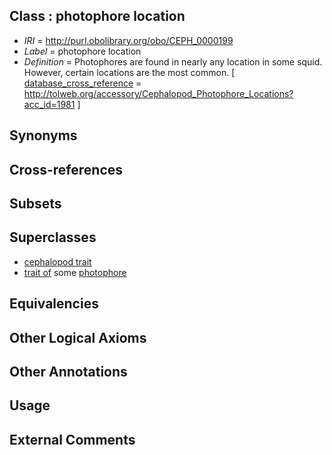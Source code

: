 
## Class : photophore location

 * *IRI* = http://purl.obolibrary.org/obo/CEPH_0000199
 * *Label* = photophore location
 * *Definition* = Photophores are found in nearly any location in some squid. However, certain locations are the most common.  [ [database_cross_reference](../../ef/oboInOwl#hasDbXref.md) = http://tolweb.org/accessory/Cephalopod_Photophore_Locations?acc_id=1981 ]

## Synonyms


## Cross-references


## Subsets


## Superclasses

 * [cephalopod trait](../../CEPH/00/CEPH_0000300.md)
 * [trait of](../../ceph#trait/of/ceph#trait_of.md) some [photophore](../../CEPH/98/CEPH_0000198.md)

## Equivalencies


## Other Logical Axioms


## Other Annotations


## Usage


## External Comments


